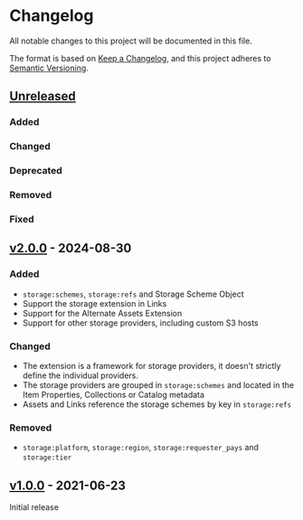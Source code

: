 # Changelog
All notable changes to this project will be documented in this file.

The format is based on [Keep a Changelog](https://keepachangelog.com/en/1.0.0/),
and this project adheres to [Semantic Versioning](https://semver.org/spec/v2.0.0.html).

## [Unreleased]

### Added

### Changed

### Deprecated

### Removed

### Fixed

## [v2.0.0] - 2024-08-30

### Added

- `storage:schemes`, `storage:refs` and Storage Scheme Object
- Support the storage extension in Links
- Support for the Alternate Assets Extension
- Support for other storage providers, including custom S3 hosts

### Changed

- The extension is a framework for storage providers, it doesn't strictly define the individual providers.
- The storage providers are grouped in `storage:schemes` and located in the Item Properties, Collections or Catalog metadata
- Assets and Links reference the storage schemes by key in `storage:refs`

### Removed

- `storage:platform`, `storage:region`, `storage:requester_pays` and `storage:tier`

## [v1.0.0] - 2021-06-23

Initial release

[Unreleased]: <https://github.com/stac-extensions/storage/compare/v2.0.0...HEAD>
[v2.0.0]: <https://github.com/stac-extensions/storage/compare/v1.0.0...v2.0.0>
[v1.0.0]: <https://github.com/stac-extensions/storage/tree/v1.0.0>
